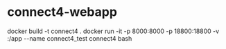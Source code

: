 # connect4-webapp

docker build -t connect4 .
docker run -it -p 8000:8000 -p 18800:18800 -v <connect4-webpp-abs-path>:/app --name connect4_test connect4 bash